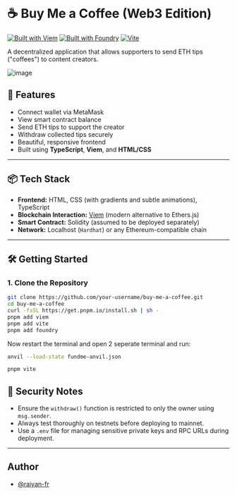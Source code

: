 # ☕ Buy Me a Coffee (Web3 Edition)

[![Built with Viem](https://img.shields.io/badge/Built_with-Viem-4B72C1)](https://viem.sh)
[![Built with Foundry](https://img.shields.io/badge/Built_with-Foundry-F76808)](https://getfoundry.sh)
[![Vite](https://img.shields.io/badge/Vite-^4.0-646CFF?logo=vite&logoColor=white)](https://vitejs.dev)

A decentralized application that allows supporters to send ETH tips ("coffees") to content creators.

![image](https://github.com/user-attachments/assets/d8d346b4-d0a2-496b-881c-9aea73e91222)
 
## 🚀 Features

- Connect wallet via MetaMask
- View smart contract balance
- Send ETH tips to support the creator
- Withdraw collected tips securely
- Beautiful, responsive frontend
- Built using **TypeScript**, **Viem**, and **HTML/CSS**

---

## 📦 Tech Stack

- **Frontend:** HTML, CSS (with gradients and subtle animations), TypeScript
- **Blockchain Interaction:** [Viem](https://viem.sh/) (modern alternative to Ethers.js)
- **Smart Contract:** Solidity (assumed to be deployed separately)
- **Network:** Localhost (`Hardhat`) or any Ethereum-compatible chain

---

## 🛠️ Getting Started

### 1. Clone the Repository

```bash
git clone https://github.com/your-username/buy-me-a-coffee.git
cd buy-me-a-coffee
curl -fsSL https://get.pnpm.io/install.sh | sh -
pnpm add viem
pnpm add vite
pnpm add foundry
```
Now restart the terminal and open 2 seperate terminal and run:
```bash
anvil --load-state fundme-anvil.json
```
```bash
pnpm vite
```

## 🔐 Security Notes

- Ensure the `withdraw()` function is restricted to only the owner using `msg.sender`.
- Always test thoroughly on testnets before deploying to mainnet.
- Use a `.env` file for managing sensitive private keys and RPC URLs during deployment.

---

## Author
- [@raiyan-fr](https://www.github.com/raiyan-fr)

